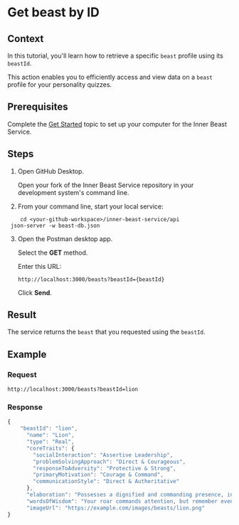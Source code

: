 # Get beast by ID

## Context

In this tutorial, you'll learn how to retrieve a specific `beast` profile using its `beastId`.

This action enables you to efficiently access and view data on a `beast` profile for your personality quizzes.

## Prerequisites

Complete the [Get Started](../overview/get-started.md) topic to set up your computer for the Inner Beast Service.

## Steps

1. Open GitHub Desktop.

   Open your fork of the Inner Beast Service repository in your development system's command line.

2. From your command line, start your local service:

```shell
    cd <your-github-workspace>/inner-beast-service/api
 json-server -w beast-db.json
```

3. Open the Postman desktop app.  

   Select the **GET** method.
  
   Enter this URL:  

    ```shell
    http://localhost:3000/beasts?beastId={beastId}
    ```

    Click **Send**.

## Result

The service returns the `beast` that you requested using the `beastId`.

## Example

### Request

```shell
http://localhost:3000/beasts?beastId=lion
```

### Response

```js
{
    "beastId": "lion",
      "name": "Lion",
      "type": "Real",
      "coreTraits": {
        "socialInteraction": "Assertive Leadership",
        "problemSolvingApproach": "Direct & Courageous",
        "responseToAdversity": "Protective & Strong",
        "primaryMotivation": "Courage & Command",
        "communicationStyle": "Direct & Authoritative"
      },
      "elaboration": "Possesses a dignified and commanding presence, inspiring respect and naturally taking charge.",
      "wordsOfWisdom": "Your roar commands attention, but remember even the king of the jungle needs to listen to the whispers of the savanna to truly lead.",
      "imageUrl": "https://example.com/images/beasts/lion.png"
}
```
